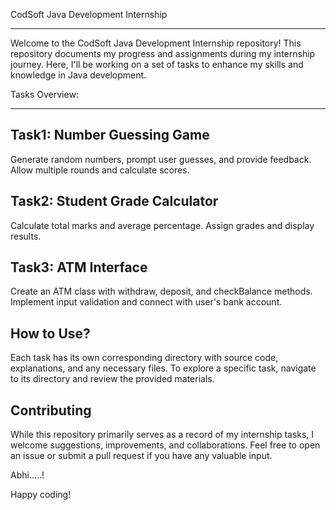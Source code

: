 CodSoft Java Development Internship
-------- ----------------------------
Welcome to the CodSoft Java Development Internship repository! This repository documents my progress and assignments during my internship journey. Here, I'll be working on a set of tasks to enhance my skills and knowledge in Java development.

Tasks Overview:
_________________

Task1: Number Guessing Game
-----------------------------
Generate random numbers, prompt user guesses, and provide feedback.
Allow multiple rounds and calculate scores.

Task2: Student Grade Calculator
---------------------------------
Calculate total marks and average percentage.
Assign grades and display results.

Task3: ATM Interface
---------------------
Create an ATM class with withdraw, deposit, and checkBalance methods.
Implement input validation and connect with user's bank account.

How to Use? 
-----------
Each task has its own corresponding directory with source code, explanations, and any necessary files. To explore a specific task, navigate to its directory and review the provided materials.

Contributing
---------
While this repository primarily serves as a record of my internship tasks, I welcome suggestions, improvements, and collaborations. Feel free to open an issue or submit a pull request if you have any valuable input.


Abhi.....! 

Happy coding!

